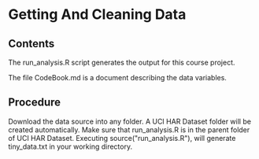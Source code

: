 Getting And Cleaning Data
======================

## Contents 
The run_analysis.R script generates the output for this course project.

The file CodeBook.md is a document describing the data variables.

## Procedure

Download the data source into any folder. A  UCI HAR Dataset folder
will be created automatically. Make sure that run_analysis.R is in the parent folder
of UCI HAR Dataset. Executing source("run_analysis.R"),  will generate  tiny_data.txt in your working directory.
